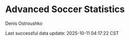 # Advanced Soccer Statistics
Denis Ostroushko

<!-- gfm -->

Last successful data update: 2025-10-11 04:17:22 CST

